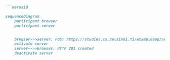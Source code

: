 
```markdown
```mermaid

sequenceDiagram
    participant browser
    participant server


    browser->>server: POST https://studies.cs.helsinki.fi/exampleapp/new_note_spa
    activate server
    server-->>browser: HTTP 201 created
    deactivate server